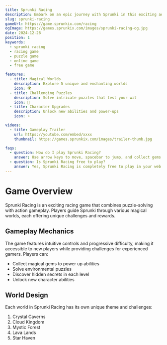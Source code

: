 ```yaml
---
title: Sprunki Racing
description: Embark on an epic journey with Sprunki in this exciting adventure game. Explore magical worlds, solve puzzles, and collect treasures.
slug: sprunki-racing
gameUrl: https://game.sprunkix.com/racing
ogImage: https://games.sprunkix.com/images/sprunki-racing-og.jpg
date: 2024-12-28
position: 1
keywords:
  - sprunki racing
  - racing game
  - puzzle game
  - online game
  - free game

features:
  - title: Magical Worlds
    description: Explore 5 unique and enchanting worlds
    icon: 🌍
  - title: Challenging Puzzles
    description: Solve intricate puzzles that test your wit
    icon: 🧩
  - title: Character Upgrades
    description: Unlock new abilities and power-ups
    icon: ⭐

videos:
  - title: Gameplay Trailer
    url: https://youtube.com/embed/xxxx
    thumbnail: https://games.sprunkix.com/images/trailer-thumb.jpg

faqs:
  - question: How do I play Sprunki Racing?
    answer: Use arrow keys to move, spacebar to jump, and collect gems to progress through levels.
  - question: Is Sprunki Racing free to play?
    answer: Yes, Sprunki Racing is completely free to play in your web browser.
---
```


# Game Overview

Sprunki Racing is an exciting racing game that combines puzzle-solving with action gameplay. Players guide Sprunki through various magical worlds, each offering unique challenges and rewards.

## Gameplay Mechanics

The game features intuitive controls and progressive difficulty, making it accessible to new players while providing challenges for experienced gamers. Players can:

- Collect magical gems to power up abilities
- Solve environmental puzzles
- Discover hidden secrets in each level
- Unlock new character abilities

## World Design

Each world in Sprunki Racing has its own unique theme and challenges:

1. Crystal Caverns
2. Cloud Kingdom
3. Mystic Forest
4. Lava Lands
5. Star Haven